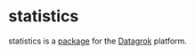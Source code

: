 # statistics

statistics is a [package](https://datagrok.ai/help/develop/develop#packages) for the [Datagrok](https://datagrok.ai) platform.
